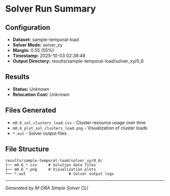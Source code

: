 # Solver Run Summary

## Configuration
- **Dataset:** sample-temporal-load
- **Solver Mode:** solver_xy
- **Margin:** 0.55 (55%)
- **Timestamp:** 2025-10-03 02:39:49
- **Output Directory:** results/sample-temporal-load/solver_xy/0_6

## Results
- **Status:** Unknown
- **Relocation Cost:** Unknown

## Files Generated
- `m0.6_sol_clusters_load.csv` - Cluster resource usage over time
- `m0.6_plot_sol_clusters_load.png` - Visualization of cluster loads
- `*.out` - Solver output files

## File Structure
```
results/sample-temporal-load/solver_xy/0_6/
├── m0.6_*.csv     # Solution data files
├── m0.6_*.png     # Visualization plots
└── *.out                   # Solver output logs
```

---
*Generated by M-DRA Simple Solver CLI*

